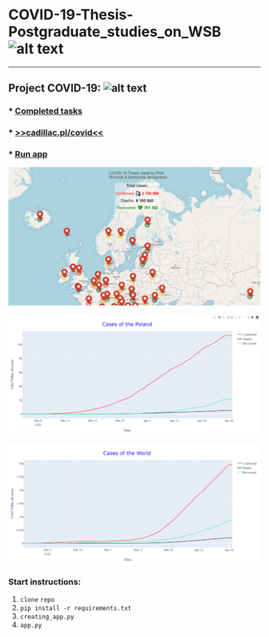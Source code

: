 # COVID-19-Thesis-Postgraduate_studies_on_WSB ![alt text](https://poplawski.legal/wp-content/uploads/2017/08/Tydzie%C5%84-Mediacji-WSB-Adwokat-Szczecin-Adam-Pop%C5%82awski.jpg "Logo WSB")
------------------------------------

## Project COVID-19: ![alt text](https://s3.amazonaws.com/ae-lane-report/wp-content/uploads/2020/03/16140821/Document.jpeg "COVID_19")


### * [Completed tasks](https://github.com/janiszewskibartlomiej/COVID-19-Thesis-Postgraduate_studies_on_WSB/blob/master/completed_tasks.md) 
      
      
### * [>>cadillac.pl/covid<<](http://cadillac.pl/covid)

### * [Run app](https://github.com/janiszewskibartlomiej/COVID-19-Thesis-Postgraduate_studies_on_WSB#start-instructions)

[![Map of covid](https://github.com/janiszewskibartlomiej/COVID-19-Thesis-Postgraduate_studies_on_WSB/blob/master/templates/2020-04-25_08h24_49.png "img map")](http://cadillac.pl/covid/)

[![Graph of Poland](https://github.com/janiszewskibartlomiej/COVID-19-Thesis-Postgraduate_studies_on_WSB/blob/master/templates/2020-04-27_00h16_13.png)](http://cadillac.pl/covid/poland.html)

[![Graph of World](https://github.com/janiszewskibartlomiej/COVID-19-Thesis-Postgraduate_studies_on_WSB/blob/master/templates/2020-04-27_16h59_21.png)](http://cadillac.pl/covid/world.html)


### Start instructions:

1. `clone` `repo`
2. `pip install -r requirements.txt`
3. `creating_app.py`
4. `app.py`
